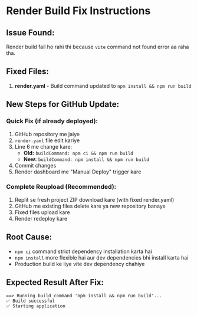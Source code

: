 # Render Build Fix Instructions

## Issue Found:
Render build fail ho rahi thi because `vite` command not found error aa raha tha.

## Fixed Files:
1. **render.yaml** - Build command updated to `npm install && npm run build`

## New Steps for GitHub Update:

### Quick Fix (if already deployed):
1. GitHub repository me jaiye
2. `render.yaml` file edit kariye
3. Line 6 me change kare:
   - **Old:** `buildCommand: npm ci && npm run build`
   - **New:** `buildCommand: npm install && npm run build`
4. Commit changes
5. Render dashboard me "Manual Deploy" trigger kare

### Complete Reupload (Recommended):
1. Replit se fresh project ZIP download kare (with fixed render.yaml)
2. GitHub me existing files delete kare ya new repository banaye
3. Fixed files upload kare
4. Render redeploy kare

## Root Cause:
- `npm ci` command strict dependency installation karta hai
- `npm install` more flexible hai aur dev dependencies bhi install karta hai
- Production build ke liye vite dev dependency chahiye

## Expected Result After Fix:
```
==> Running build command 'npm install && npm run build'...
✅ Build successful
✅ Starting application
```